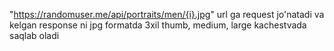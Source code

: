 "https://randomuser.me/api/portraits/men/{i}.jpg" url ga request jo'natadi va kelgan response ni jpg formatda 3xil thumb, medium, large kachestvada saqlab oladi
